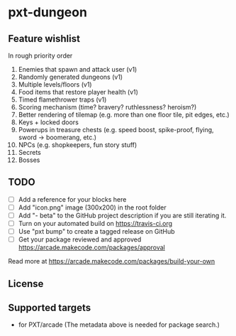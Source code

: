 # pxt-dungeon

## Feature wishlist

In rough priority order

1. Enemies that spawn and attack user (v1)
1. Randomly generated dungeons (v1)
1. Multiple levels/floors (v1)
1. Food items that restore player health (v1)
1. Timed flamethrower traps (v1)
1. Scoring mechanism (time? bravery? ruthlessness? heroism?)
1. Better rendering of tilemap (e.g. more than one floor tile, pit edges, etc.)
1. Keys + locked doors
1. Powerups in treasure chests (e.g. speed boost, spike-proof, flying, sword -> boomerang, etc.)
1. NPCs (e.g. shopkeepers, fun story stuff)
1. Secrets
1. Bosses

## TODO

- [ ] Add a reference for your blocks here
- [ ] Add "icon.png" image (300x200) in the root folder
- [ ] Add "- beta" to the GitHub project description if you are still iterating it.
- [ ] Turn on your automated build on https://travis-ci.org
- [ ] Use "pxt bump" to create a tagged release on GitHub
- [ ] Get your package reviewed and approved https://arcade.makecode.com/packages/approval

Read more at https://arcade.makecode.com/packages/build-your-own

## License



## Supported targets

* for PXT/arcade
(The metadata above is needed for package search.)

